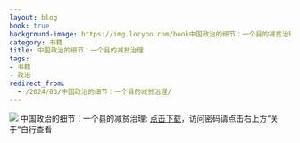 ```yaml
---
layout: blog
book: true
background-image: https://img.locyoo.com/book中国政治的细节：一个县的减贫治理.jpg
category: 书籍
title: 中国政治的细节：一个县的减贫治理
tags:
- 书籍
- 政治
redirect_from:
  - /2024/03/中国政治的细节：一个县的减贫治理/
---
```

![](https://img.locyoo.com/book中国政治的细节：一个县的减贫治理.jpg)
中国政治的细节：一个县的减贫治理: <a name = "ref1" href="https://url18.ctfile.com/f/50983618-1363199228-2b94ff?p=3619">点击下载</a>，访问密码请点击右上方“关于”自行查看